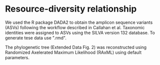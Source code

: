 # Resource-diversity relationship
 
We used the R package DADA2 to obtain the amplicon sequence variants (ASVs) following the workflow described in Callahan et al. Taxonomic identities were assigned to ASVs using the SILVA version 132 database. To generate tese data use ".rmd".

The phylogenetic tree (Extended Data Fig. 2) was reconstructed using Randomized Axelerated Maximum Likelihood (RAxML) using default parameters. 